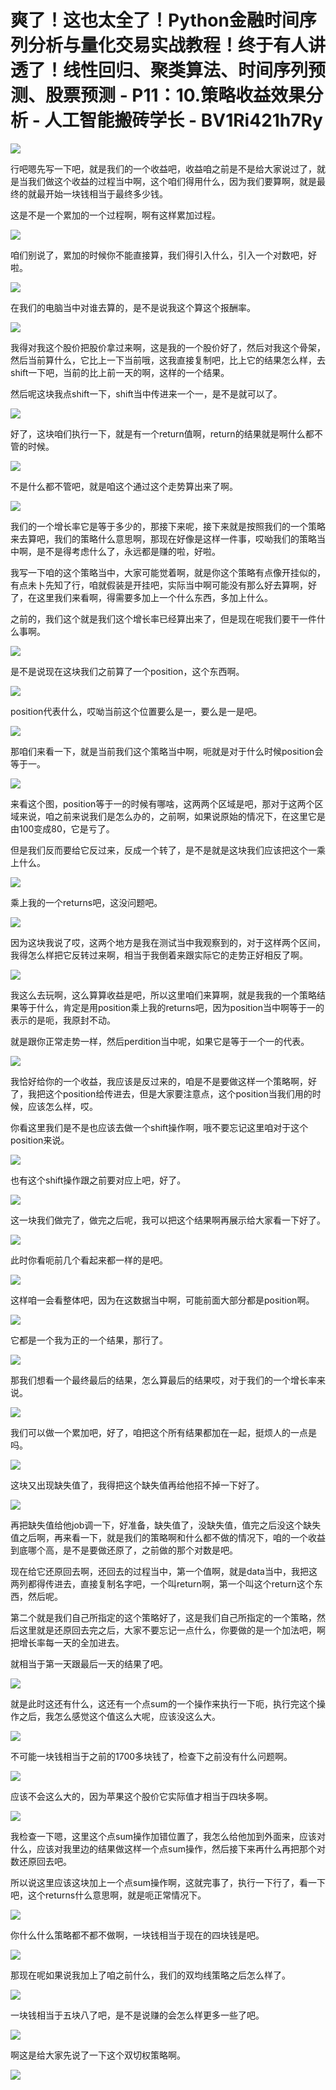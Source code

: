 # 爽了！这也太全了！Python金融时间序列分析与量化交易实战教程！终于有人讲透了！线性回归、聚类算法、时间序列预测、股票预测 - P11：10.策略收益效果分析 - 人工智能搬砖学长 - BV1Ri421h7Ry

![](img/e8697ff84e79d8eec6db734f4fc84b74_0.png)

行吧嗯先写一下吧，就是我们的一个收益吧，收益咱之前是不是给大家说过了，就是当我们做这个收益的过程当中啊，这个咱们得用什么，因为我们要算啊，就是最终的就最开始一块钱相当于最终多少钱。

这是不是一个累加的一个过程啊，啊有这样累加过程。

![](img/e8697ff84e79d8eec6db734f4fc84b74_2.png)

咱们别说了，累加的时候你不能直接算，我们得引入什么，引入一个对数吧，好啦。

![](img/e8697ff84e79d8eec6db734f4fc84b74_4.png)

在我们的电脑当中对谁去算的，是不是说我这个算这个报酬率。

![](img/e8697ff84e79d8eec6db734f4fc84b74_6.png)

我得对我这个股价把股价拿过来啊，这是我的一个股价好了，然后对我这个骨架，然后当前算什么，它比上一下当前哦，这我直接复制吧，比上它的结果怎么样，去shift一下吧，当前的比上前一天的啊，这样的一个结果。

然后呢这块我点shift一下，shift当中传进来一个一，是不是就可以了。

![](img/e8697ff84e79d8eec6db734f4fc84b74_8.png)

好了，这块咱们执行一下，就是有一个return值啊，return的结果就是啊什么都不管的时候。

![](img/e8697ff84e79d8eec6db734f4fc84b74_10.png)

不是什么都不管吧，就是咱这个通过这个走势算出来了啊。

![](img/e8697ff84e79d8eec6db734f4fc84b74_12.png)

我们的一个增长率它是等于多少的，那接下来呢，接下来就是按照我们的一个策略来去算吧，我们的策略什么意思啊，那现在好像是这样一件事，哎呦我们的策略当中啊，是不是得考虑什么了，永远都是赚的啦，好啦。

我写一下咱的这个策略当中，大家可能觉着啊，就是你这个策略有点像开挂似的，有点未卜先知了行，咱就假装是开挂吧，实际当中啊可能没有那么好去算啊，好了，在这里我们来看啊，得需要多加上一个什么东西，多加上什么。

之前的，我们这个就是我们这个增长率已经算出来了，但是现在呢我们要干一件什么事啊。

![](img/e8697ff84e79d8eec6db734f4fc84b74_14.png)

是不是说现在这块我们之前算了一个position，这个东西啊。

![](img/e8697ff84e79d8eec6db734f4fc84b74_16.png)

position代表什么，哎呦当前这个位置要么是一，要么是一是吧。

![](img/e8697ff84e79d8eec6db734f4fc84b74_18.png)

那咱们来看一下，就是当前我们这个策略当中啊，呃就是对于什么时候position会等于一。

![](img/e8697ff84e79d8eec6db734f4fc84b74_20.png)

来看这个图，position等于一的时候有哪啥，这两两个区域是吧，那对于这两个区域来说，咱之前来说我们是怎么办的，之前啊，如果说原始的情况下，在这里它是由100变成80，它是亏了。

但是我们反而要给它反过来，反成一个转了，是不是就是这块我们应该把这个一乘上什么。

![](img/e8697ff84e79d8eec6db734f4fc84b74_22.png)

乘上我的一个returns吧，这没问题吧。

![](img/e8697ff84e79d8eec6db734f4fc84b74_24.png)

因为这块我说了哎，这两个地方是我在测试当中我观察到的，对于这样两个区间，我得怎么样把它反转过来啊，相当于我倒着来跟实际它的走势正好相反了啊。



![](img/e8697ff84e79d8eec6db734f4fc84b74_26.png)

我这么去玩啊，这么算算收益是吧，所以这里咱们来算啊，就是我我的一个策略结果等于什么，肯定是用position乘上我的returns吧，因为position当中啊等于一的表示的是呃，我原封不动。

就是跟你正常走势一样，然后perdition当中呢，如果它是等于一个一的代表。

![](img/e8697ff84e79d8eec6db734f4fc84b74_28.png)

我恰好给你的一个收益，我应该是反过来的，咱是不是要做这样一个策略啊，好了，我把这个position给传进去，但是大家要注意点，这个position当我们用的时候，应该怎么样，哎。

你看这里我们是不是也应该去做一个shift操作啊，哦不要忘记这里咱对于这个position来说。

![](img/e8697ff84e79d8eec6db734f4fc84b74_30.png)

也有这个shift操作跟之前要对应上吧，好了。

![](img/e8697ff84e79d8eec6db734f4fc84b74_32.png)

这一块我们做完了，做完之后呢，我可以把这个结果啊再展示给大家看一下好了。

![](img/e8697ff84e79d8eec6db734f4fc84b74_34.png)

此时你看呃前几个看起来都一样的是吧。

![](img/e8697ff84e79d8eec6db734f4fc84b74_36.png)

这样咱一会看整体吧，因为在这数据当中啊，可能前面大部分都是position啊。

![](img/e8697ff84e79d8eec6db734f4fc84b74_38.png)

它都是一个我为正的一个结果，那行了。

![](img/e8697ff84e79d8eec6db734f4fc84b74_40.png)

那我们想看一个最终最后的结果，怎么算最后的结果哎，对于我们的一个增长率来说。

![](img/e8697ff84e79d8eec6db734f4fc84b74_42.png)

我们可以做一个累加吧，好了，咱把这个所有结果都加在一起，挺烦人的一点是吗。

![](img/e8697ff84e79d8eec6db734f4fc84b74_44.png)

这块又出现缺失值了，我得把这个缺失值再给他招不掉一下好了。

![](img/e8697ff84e79d8eec6db734f4fc84b74_46.png)

再把缺失值给他job调一下，好准备，缺失值了，没缺失值，值完之后没这个缺失值之后啊，再来看一下，就是我们的策略啊和什么都不做的情况下，咱的一个收益到底哪个高，是不是要做还原了，之前做的那个对数是吧。

现在给它还原回去啊，还回去的过程当中，第一个值啊，就是data当中，我把这两列都得传进去，直接复制名字吧，一个叫return啊，第一个叫这个return这个东西，然后呢。

第二个就是我们自己所指定的这个策略好了，这是我们自己所指定的一个策略，然后这里就是还原回去完之后，大家不要忘记一点什么，你要做的是一个加法吧，啊把增长率每一天的全加进去。

就相当于第一天跟最后一天的结果了吧。

![](img/e8697ff84e79d8eec6db734f4fc84b74_48.png)

就是此时这还有什么，这还有一个点sum的一个操作来执行一下呃，执行完这个操作之后，我怎么感觉这个值这么大呢，应该没这么大。



![](img/e8697ff84e79d8eec6db734f4fc84b74_50.png)

不可能一块钱相当于之前的1700多块钱了，检查下之前没有什么问题啊。

![](img/e8697ff84e79d8eec6db734f4fc84b74_52.png)

应该不会这么大的，因为苹果这个股价它实际值才相当于四块多啊。

![](img/e8697ff84e79d8eec6db734f4fc84b74_54.png)

我检查一下嗯，这里这个点sum操作加错位置了，我怎么给他加到外面来，应该对什么，应该对我里边的结果做这样一个点sum操作，然后接下来再什么再把那个对数还原回去吧。

所以说这里应该这块加上一个点sum操作啊，这就完事了，执行一下行了，看一下吧，这个returns什么意思啊，就是呃正常情况下。



![](img/e8697ff84e79d8eec6db734f4fc84b74_56.png)

你什么什么策略都不都不做啊，一块钱相当于现在的四块钱是吧。

![](img/e8697ff84e79d8eec6db734f4fc84b74_58.png)

那现在呢如果说我加上了咱之前什么，我们的双均线策略之后怎么样了。

![](img/e8697ff84e79d8eec6db734f4fc84b74_60.png)

一块钱相当于五块八了吧，是不是说赚的会怎么样更多一些了吧。

![](img/e8697ff84e79d8eec6db734f4fc84b74_62.png)

啊这是给大家先说了一下这个双切权策略啊。

![](img/e8697ff84e79d8eec6db734f4fc84b74_64.png)